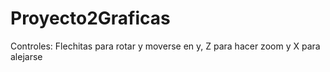 # Proyecto2Graficas

Controles: Flechitas para rotar y moverse en y, Z para hacer zoom y X para alejarse
